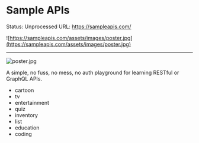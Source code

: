 # Sample APIs

Status: Unprocessed
URL: https://sampleapis.com/

![https://sampleapis.com/assets/images/poster.jpg](https://sampleapis.com/assets/images/poster.jpg)

---

![poster.jpg](Sample%20APIs%201f1290a77bf944eb977ee969680009cf/poster.jpg)

A simple, no fuss, no mess, no auth playground for learning RESTful or GraphQL APIs.

- cartoon
- tv
- entertainment
- quiz
- inventory
- list
- education
- coding